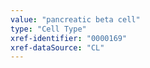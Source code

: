 ```yaml
---
value: "pancreatic beta cell"
type: "Cell Type"
xref-identifier: "0000169"
xref-dataSource: "CL"
---
```

